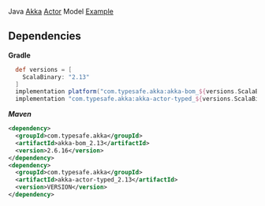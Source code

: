 Java [Akka](https://akka.io/) [Actor](https://github.com/akka/akka/tree/v2.6.16#akka-) Model [Example](https://github.com/akka/akka/blob/v2.6.16/akka-actor-typed-tests/src/test/java/jdocs/akka/typed/IntroTest.java)

## Dependencies
**Gradle**
```gradle
  def versions = [
    ScalaBinary: "2.13"
  ]
  implementation platform("com.typesafe.akka:akka-bom_${versions.ScalaBinary}:2.6.16")
  implementation "com.typesafe.akka:akka-actor-typed_${versions.ScalaBinary}"
```

***Maven***
```xml
<dependency>
  <groupId>com.typesafe.akka</groupId>
  <artifactId>akka-bom_2.13</artifactId>
  <version>2.6.16</version>
</dependency>
<dependency>
  <groupId>com.typesafe.akka</groupId>
  <artifactId>akka-actor-typed_2.13</artifactId>
  <version>VERSION</version>
</dependency>
```